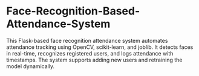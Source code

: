 # Face-Recognition-Based-Attendance-System
This Flask-based face recognition attendance system automates attendance tracking using OpenCV, scikit-learn, and joblib. It detects faces in real-time, recognizes registered users, and logs attendance with timestamps. The system supports adding new users and retraining the model dynamically.

